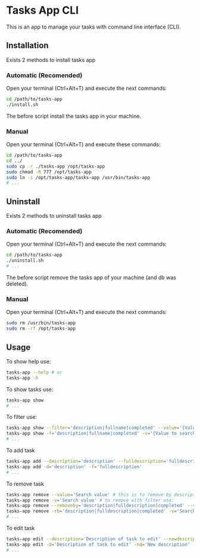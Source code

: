 # Tasks App CLI

This is an app to manage your tasks with command line interface (CLI).

## Installation

Exists 2 methods to install tasks app

### Automatic (Recomended)

Open your terminal (Ctrl+Alt+T) and execute the next commands:

```sh
cd /path/to/tasks-app
./install.sh
```

The before script install the tasks app in your machine.

### Manual

Open your terminal (Ctrl+Alt+T) and execute these commands:

```sh
cd /path/to/tasks-app
cd ../
sudo cp -r ./tasks-app /opt/tasks-app
sudo chmod -R 777 /opt/tasks-app
sudo ln -s /opt/tasks-app/tasks-app /usr/bin/tasks-app
# ...
```

## Uninstall

Exists 2 methods to uninstall tasks app

### Automatic (Recomended)

Open your terminal (Ctrl+Alt+T) and execute the next commands:

```sh
cd /path/to/tasks-app
./uninstall.sh
# ...
```

The before script remove the tasks app of your machine (and db was deleted).

### Manual

Open your terminal (Ctrl+Alt+T) and execute the next commands:

```sh
sudo rm /usr/bin/tasks-app
sudo rm -rf /opt/tasks-app
```

## Usage

To show help use:

```sh
tasks-app --help # or
tasks-app -h
```

To show tasks use:

```sh
tasks-app show
# ...
```

To filter use:

```sh
tasks-app show --filter='description|fullname|completed' --value='{Value to search}' # or
tasks-app show -f='description|fullname|completed' -v='{Value to search}'
# ...
```

To add task

```sh
tasks-app add --description='description' --fulldescription='fulldescription' # or
tasks-app add -d='description' -f='fulldescription'
# ...
```

To remove task

```sh
tasks-app remove --value='Search value' # this is to remove by description, or
tasks-app remove -v='Search value' # to remove with filter use:
tasks-app remove --removeby='description|fulldescription|completed' --value='Search value' # or
tasks-app remove -rb='description|fulldescription|completed' -v='Search value'
# ...
```

To edit task

```sh
tasks-app edit --description='Description of task to edit' --newdescription='New description' --newfulldescription='New fulldescription' --newcompleted='True|False' # or
tasks-app edit -d='Description of task to edit' -nd='New description' -nfd='New fulldescription' -nc='True|False'
# ...
```
